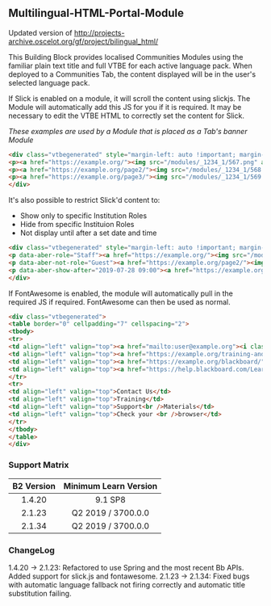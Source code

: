 ## Multilingual-HTML-Portal-Module
Updated version of http://projects-archive.oscelot.org/gf/project/bilingual_html/

This Building Block provides localised Communities Modules using the familiar plain text title and full VTBE for each active language pack.
When deployed to a Communities Tab, the content displayed will be in the user's selected language pack.

If Slick is enabled on a module, it will scroll the content using slickjs. The Module will automatically add this JS for you if it is required.
It may be necessary to edit the VTBE HTML to correctly set the content for Slick.

*These examples are used by a Module that is placed as a Tab's banner Module*
```html
<div class="vtbegenerated" style="margin-left: auto !important; margin-right: auto !important; max-width: 1440px; margin-bottom: 30px !important; overflow-x: initial !important; padding-bottom: 30px !important;">
<p><a href="https://example.org/"><img src="/modules/_1234_1/567.png" alt="Alt Text" width="1440" height="200" /></a></p>
<p><a href="https://example.org/page2/"><img src="/modules/_1234_1/568.png" alt="Alt Text" width="1440" height="200" /></a></p>
<p><a href="https://example.org/page3/"><img src="/modules/_1234_1/569.png" alt="Alt Text" width="1440" height="200" /></a></p>
</div>
``` 

It's also possible to restrict Slick'd content to:
* Show only to specific Institution Roles
* Hide from specific Instituion Roles
* Not display until after a set date and time

```html
<div class="vtbegenerated" style="margin-left: auto !important; margin-right: auto !important; max-width: 1440px; margin-bottom: 30px !important; overflow-x: initial !important; padding-bottom: 30px !important;">
<p data-aber-role="Staff"><a href="https://example.org/"><img src="/modules/_1234_1/567.png" alt="Alt Text" width="1440" height="200" /></a></p>
<p data-aber-not-role="Guest"><a href="https://example.org/page2/"><img src="/modules/_1234_1/568.png" alt="Alt Text" width="1440" height="200" /></a></p>
<p data-aber-show-after="2019-07-28 09:00"><a href="https://example.org/page3/"><img src="/modules/_1234_1/569.png" alt="Alt Text" width="1440" height="200" /></a></p>
</div>
```

If FontAwesome is enabled, the module will automatically pull in the required JS if required.
FontAwesome can then be used as normal.
```html
<div class="vtbegenerated">
<table border="0" cellpadding="7" cellspacing="2">
<tbody>
<tr>
<td align="left" valign="top"><a href="mailto:user@example.org"><i class="fa fa-comments-o fa-4x" aria-hidden="true"> </i></a></td>
<td align="left" valign="top"><a href="https://example.org/training-and-support/"><i class="fa fa-star fa-4x" aria-hidden="true"> </i></a></td>
<td align="left" valign="top"><a href="https://example.org/blackboard/"><i class="fa fa-pencil-square-o fa-4x" aria-hidden="true"> </i></a></td>
<td align="left" valign="top"><a href="https://help.blackboard.com/Learn/Student/Getting_Started/Browser_Support/Browser_Checker"><i class="fa fa-check-square-o fa-4x" aria-hidden="true"> </i></a></td>
</tr>
<tr>
<td align="left" valign="top">Contact Us</td>
<td align="left" valign="top">Training</td>
<td align="left" valign="top">Support<br />Materials</td>
<td align="left" valign="top">Check your <br />browser</td>
</tr>
</tbody>
</table>
</div>
```

### Support Matrix

| B2 Version | Minimum Learn Version |
|:----------:|:---------------------:|
| 1.4.20     | 9.1 SP8               |
| 2.1.23     | Q2 2019 / 3700.0.0    |
| 2.1.34     | Q2 2019 / 3700.0.0    |

### ChangeLog

1.4.20 -> 2.1.23: Refactored to use Spring and the most recent Bb APIs. Added support for slick.js and fontawesome.
2.1.23 -> 2.1.34: Fixed bugs with automatic language fallback not firing correctly and automatic title substitution failing.

